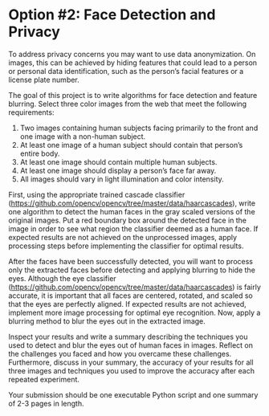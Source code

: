 # Option #2: Face Detection and Privacy
To address privacy concerns you may want to use data anonymization.  On images, this can be achieved by hiding features that could lead to a person or personal data identification, such as the person’s facial features or a license plate number.

The goal of this project is to write algorithms for face detection and feature blurring.  Select three color images from the web that meet the following requirements:

1. Two images containing human subjects facing primarily to the front and one image with a non-human subject.
2. At least one image of a human subject should contain that person’s entire body.
3. At least one image should contain multiple human subjects.
4. At least one image should display a person’s face far away.
5. All images should vary in light illumination and color intensity. 

First, using the appropriate trained cascade classifier (https://github.com/opencv/opencv/tree/master/data/haarcascades), write one algorithm to detect the human faces in the gray scaled versions of the original images.  Put a red boundary box around the detected face in the image in order to see what region the classifier deemed as a human face. If expected results are not achieved on the unprocessed images, apply processing steps before implementing the classifier for optimal results.

After the faces have been successfully detected, you will want to process only the extracted faces before detecting and applying blurring to hide the eyes. Although the eye classifier (https://github.com/opencv/opencv/tree/master/data/haarcascades) is fairly accurate, it is important that all faces are centered, rotated, and scaled so that the eyes are perfectly aligned. If expected results are not achieved, implement more image processing for optimal eye recognition. Now, apply a blurring method to blur the eyes out in the extracted image.

Inspect your results and write a summary describing the techniques you used to detect and blur the eyes out of human faces in images. Reflect on the challenges you faced and how you overcame these challenges.  Furthermore, discuss in your summary, the accuracy of your results for all three images and techniques you used to improve the accuracy after each repeated experiment.

Your submission should be one executable Python script and one summary of 2-3 pages in length.